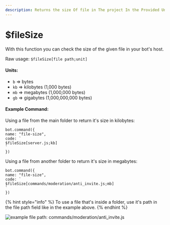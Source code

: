 ```yaml
---
description: Returns the size Of file in The project In the Provided Unit
---
```


# $fileSize

With this function you can check the size of the given file in your bot's host.

Raw usage: `$fileSize[file path;unit]`

#### Units:

* `b` =&gt; bytes
* `kb` =&gt; kilobytes \(1,000 bytes\)
* `mb` =&gt; megabytes \(1,000,000 bytes\)
* `gb` =&gt; gigabytes \(1,000,000,000 bytes\)

#### Example Command:

Using a file from the main folder to return it's size in kilobytes:

```text
bot.command({
name: "file-size",
code: `
$fileSize[server.js;kb]
`
})
```

Using a file from another folder to return it's size in megabytes:

```text
bot.command({
name: "file-size",
code: `
$fileSize[commands/moderation/anti_invite.js;mb]
`
})
```

{% hint style="info" %}
To use a file that's inside a folder, use it's path in the file path field like in the example above.
{% endhint %}

![example file path: commands/moderation/anti\_invite.js](../.gitbook/assets/image%20%2841%29.png)

